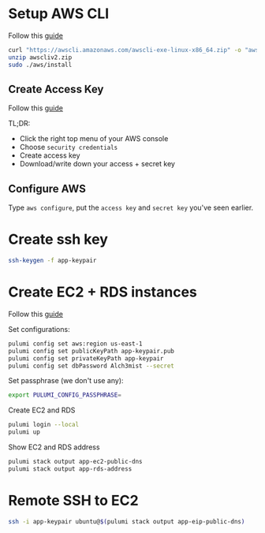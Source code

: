# Setup AWS CLI

Follow this [guide](https://www.pulumi.com/registry/packages/aws/installation-configuration/)

```bash
curl "https://awscli.amazonaws.com/awscli-exe-linux-x86_64.zip" -o "awscliv2.zip"
unzip awscliv2.zip
sudo ./aws/install
```

## Create Access Key

Follow this [guide](https://docs.aws.amazon.com/general/latest/gr/aws-sec-cred-types.html#access-keys-and-secret-access-keys)

TL;DR:

- Click the right top menu of your AWS console
- Choose `security credentials`
- Create access key
- Download/write down your access + secret key

## Configure AWS

Type `aws configure`, put the `access key` and `secret key` you've seen earlier.

# Create ssh key

```bash
ssh-keygen -f app-keypair
```

# Create EC2 + RDS instances

Follow this [guide](https://www.pulumi.com/blog/deploy-wordpress-aws-pulumi-ansible/)

Set configurations:

```bash
pulumi config set aws:region us-east-1
pulumi config set publicKeyPath app-keypair.pub
pulumi config set privateKeyPath app-keypair
pulumi config set dbPassword Alch3mist --secret
```

Set passphrase (we don't use any):

```bash
export PULUMI_CONFIG_PASSPHRASE=
```

Create EC2 and RDS

```bash
pulumi login --local
pulumi up
```

Show EC2 and RDS address

```bash
pulumi stack output app-ec2-public-dns
pulumi stack output app-rds-address
```

# Remote SSH to EC2

```bash
ssh -i app-keypair ubuntu@$(pulumi stack output app-eip-public-dns)
```
